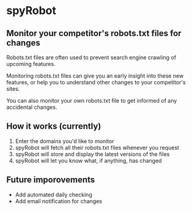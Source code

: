 # spyRobot

## Monitor your competitor's robots.txt files for changes

Robots.txt files are often used to prevent search engine crawling of upcoming features. 

Monitoring robots.txt files can give you an early insight into these new features, or help you to understand other changes to your competitor's sites. 

You can also monitor your own robots.txt file to get informed of any accidental changes.

## How it works (currently)

1. Enter the domains you'd like to monitor
2. spyRobot will fetch all their robots.txt files whenever you request
3. spyRobot will store and display the latest versions of the files
4. spyRobot will let you know what, if anything, has changed 

## Future imporovements 
* Add automated daily checking
* Add email notification for changes

